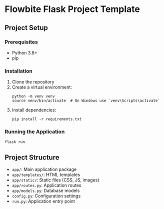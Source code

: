 # Flowbite Flask Project Template

## Project Setup

### Prerequisites
- Python 3.8+
- pip

### Installation
1. Clone the repository
2. Create a virtual environment:
   ```
   python -m venv venv
   source venv/bin/activate  # On Windows use `venv\Scripts\activate`
   ```
3. Install dependencies:
   ```
   pip install -r requirements.txt
   ```

### Running the Application
```
flask run
```

## Project Structure
- `app/`: Main application package
- `app/templates/`: HTML templates
- `app/static/`: Static files (CSS, JS, images)
- `app/routes.py`: Application routes
- `app/models.py`: Database models
- `config.py`: Configuration settings
- `run.py`: Application entry point
